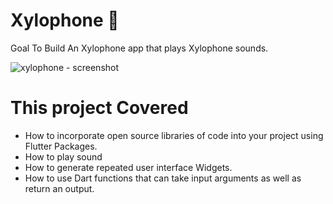 # Xylophone 🎹

Goal
 To Build An Xylophone app that plays Xylophone sounds.

 ![xylophone - screenshot](https://github.com/user-attachments/assets/f8c98e51-4eaf-4ac4-8bff-0924bd366f52)



# This project Covered
* How to incorporate open source libraries of code into your project using Flutter Packages.
* How to play sound
* How to generate repeated user interface Widgets.
* How to use Dart functions that can take input arguments as well as return an output.
